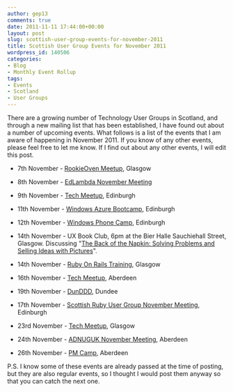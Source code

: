 ```yaml
---
author: gep13
comments: true
date: 2011-11-11 17:44:00+00:00
layout: post
slug: scottish-user-group-events-for-november-2011
title: Scottish User Group Events for November 2011
wordpress_id: 140506
categories:
- Blog
- Monthly Event Rollup
tags:
- Events
- Scotland
- User Groups
---
```


There are a growing number of Technology User Groups in Scotland, and through a new mailing list that has been established, I have found out about a number of upcoming events. What follows is a list of the events that I am aware of happening in November 2011. If you know of any other events, please feel free to let me know. If I find out about any other events, I will edit this post.






  * 7th November - [RookieOven Meetup](http://rookieoven.com/meetup/), Glasgow


  * 8th November - [EdLambda November Meeting](http://www.edlambda.co.uk/coming-up/novembermeetup-08112011)


  * 9th November - [Tech Meetup](http://techmeetup.co.uk/), Edinburgh


  * 11th November - [Windows Azure Bootcamp](http://uktechdays.cloudapp.net/upcoming-events/windows-azure-bootcamp-(edinburgh).aspx), Edinburgh


  * 12th November - [Windows Phone Camp](http://uktechdays.cloudapp.net/upcoming-events/windows-phone-camp-(edinburgh).aspx), Edinburgh


  * 14th November - UX Book Club, 6pm at the Bier Halle Sauchiehall Street, Glasgow. Discussing "[The Back of the Napkin: Solving Problems and Selling Ideas with Pictures](http://www.google.com/url?sa=D&q=http://www.amazon.co.uk/Back-Napkin-Solving-Problems-Pictures/dp/1591843065/ref%3Ddp_ob_title_bk&usg=AFQjCNE7LadI00tXW9G210Orce2cMIFyNQ)".


  * 14th November - [Ruby On Rails Training](http://www.glasgowtechnet.com/events/39464772/?eventId=39464772&action=detail), Glasgow


  * 16th November - [Tech Meetup](http://techmeetup.co.uk/blog/2011/11/aberdeen_techmeetup_24/), Aberdeen


  * 19th November - [DunDDD](http://dundee.dddscotland.co.uk/), Dundee


  * 17th November - [Scottish Ruby User Group November Meeting](http://scotrug.org/2011/11/10/november-meeting.html), Edinburgh


  * 23rd November - [Tech Meetup](http://techmeetup.co.uk/), Glasgow


  * 24th November - [ADNUGUK November Meeting](http://adnuguk-nov2011.eventbrite.com), Aberdeen


  * 26th November - [PM Camp](http://pmcampaberdeen2011.eventbrite.co.uk/), Aberdeen


P.S. I know some of these events are already passed at the time of posting, but they are also regular events, so I thought I would post them anyway so that you can catch the next one.
